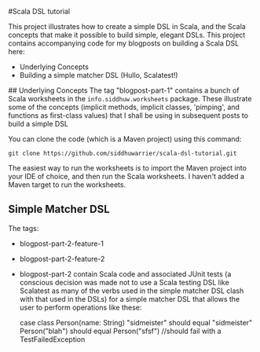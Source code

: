 #Scala DSL tutorial

This project illustrates how to create a simple DSL in Scala, and the Scala concepts that make it possible to build simple, elegant DSLs. This project contains accompanying code for my blogposts on building a Scala DSL here:

* Underlying Concepts
* Building a simple matcher DSL (Hullo, Scalatest!)

## Underlying Concepts
The tag "blogpost-part-1" contains a bunch of Scala worksheets in the `info.siddhuw.worksheets` package. These illustrate some of the concepts (implicit methods, implicit classes, 'pimping', and functions as first-class values) that I shall be using in subsequent posts to build a simple DSL

You can clone the code (which is a Maven project) using this command:

    git clone https://github.com/siddhuwarrier/scala-dsl-tutorial.git

The easiest way to run the worksheets is to import the Maven project into your IDE of choice, and then run the Scala worksheets. I haven't added a Maven target to run the worksheets.

## Simple Matcher DSL

The tags:
* blogpost-part-2-feature-1
* blogpost-part-2-feature-2
* blogpost-part-2
contain Scala code and associated JUnit tests (a conscious decision was made not to use a Scala testing DSL like Scalatest as many of the verbs used in the simple matcher DSL clash with that used in the DSLs) for a simple matcher DSL that allows the user to perform operations like these:

    case class Person(name: String)
    "sidmeister" should equal "sidmeister" 
    Person("blah") should equal Person("sfsf") //should fail with a TestFailedException
